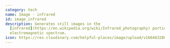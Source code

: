 ```yaml
---
category: tech
name: Image - infrared
id: image_infrared
description: Generates still images in the
  [infrared](https://en.wikipedia.org/wiki/Infrared_photography) portion of the
  electromagnetic spectrum.
icon: https://res.cloudinary.com/helpful-places/image/upload/v1664832807/dtpr-icons/tech/image_rihwq2.svg
---
```

